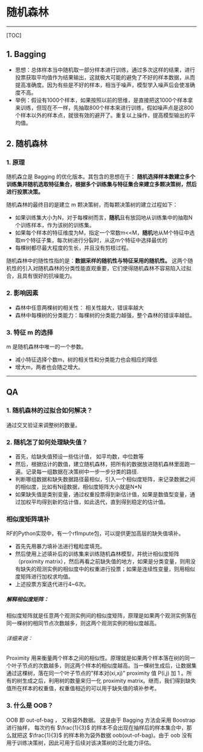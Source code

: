 # 随机森林

---

[TOC]

## 1. Bagging

- 思想：总体样本当中随机取一部分样本进行训练，通过多次这样的结果，进行投票获取平均值作为结果输出，这就极大可能的避免了不好的样本数据，从而提高准确度。因为有些是不好的样本，相当于噪声，模型学入噪声后会使准确度不高。
- 举例：假设有1000个样本，如果按照以前的思维，是直接把这1000个样本拿来训练，但现在不一样，先抽取800个样本来进行训练，假如噪声点是这800个样本以外的样本点，就很有效的避开了。重复以上操作，提高模型输出的平均值。

## 2. 随机森林

### 1. 原理

随机森立是 Bagging 的优化版本。其包含的思想在于： **随机选择样本数建立多个训练集并随机选取特征集合，根据多个训练集与特征集合来建立多颗决策树，然后进行投票决策。**

随机森林的最终目的是建立 m 颗决策树，而每颗决策树的建立过程如下：

- 如果训练集大小为N，对于每棵树而言，**随机**且有放回地从训练集中的抽取N个训练样本，作为该树的训练集。
- 如果每个样本的特征维度为M，指定一个常数m<<M，**随机**地从M个特征中选取m个特征子集，每次树进行分裂时，从这m个特征中选择最优的
- 每棵树都尽最大程度的生长，并且没有剪枝过程。

随机森林中的随性性指的是：**数据采样的随机性与特征采用的随机性。** 这两个随机性的引入对随机森林的分类性能直观重要，它们使得随机森林不容易陷入过拟合，且具有很好的抗噪能力。

### 2. 影响因素

- 森林中任意两棵树的相关性： 相关性越大，错误率越大
- 森林中每棵树的分类能力：每棵树的分类能力越强，整个森林的错误率越低。

### 3. 特征 m 的选择

m 是随机森林中唯一的一个参数。

- 减小特征选择个数m，树的相关性和分类能力也会相应的降低
- 增大m，两者也会随之增大。

---

## QA

### 1. 随机森林的过拟合如何解决？

通过交叉验证来调整树的数量。

### 2. 随机怎了如何处理缺失值？

- 首先，给缺失值预设一些估计值， 如平均数，中位数等
- 然后，根据估计的数值，建立随机森林，把所有的数据放进随机森林里面跑一遍。记录每一组数据在决策树中一步一步分类的路径.
- 判断哪组数据和缺失数据路径最相似，引入一个相似度矩阵，来记录数据之间的相似度，比如有N组数据，相似度矩阵大小就是N*N
- 如果缺失值是类别变量，通过权重投票得到新估计值，如果是数值型变量，通过加权平均得到新的估计值，如此迭代，直到得到稳定的估计值。

### 相似度矩阵填补
RF的Python实现中，有一个rfImpute包，可以提供更加高层的缺失值填补。

- 首先先用暴力填补法进行粗粒度填充。
- 然后使用上述填补后的训练集来训练随机森林模型，并统计相似度矩阵（proximity matrix），然后再看之前缺失值的地方，如果是分类变量，则用没有缺失的观测实例的相似度中的权重进行投票；如果是连续性变量，则用相似度矩阵进行加权求均值。
- 上述投票方案迭代进行4~6次。

##### 解释相似度矩阵：
相似度矩阵就是任意两个观测实例间的相似度矩阵，原理是如果两个观测实例落在同一棵树的相同节点次数越多，则这两个观测实例的相似度越高。


###### 详细来说：
Proximity 用来衡量两个样本之间的相似性。原理就是如果两个样本落在树的同一个叶子节点的次数越多，则这两个样本的相似度越高。当一棵树生成后，让数据集通过这棵树，落在同一个叶子节点的”样本对(xi,xj)” proximity 值 P(i,j) 加 1 。所有的树生成之后，利用树的数量来归一化 proximity matrix。继而，我们得到缺失值所在样本的权重值，权重值相近的可以用于缺失值的填补参考。

### 3. 什么是 OOB？

OOB 即 out-of-bag ， 又称袋外数据。 这是由于 Bagging 方法会采用 Boostrap 进行抽样， 每次约有 $\frac{1}{3}$ 的样本不会出现在抽样后的样本集合中，那么就把这 $\frac{1}{3}$ 的样本称为袋外数据 oob(out-of-bag)。由于 oob 没有用于训练决策树，因此可用于后续对该决策树的泛化能力评估。


